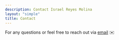 ```yaml
---
description: Contact Israel Reyes Molina
layout: "simple"
title: Contact
---
```


For any questions or feel free to reach out via [email](mailto:irm121117@gmail.com) :envelope: